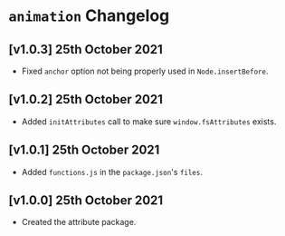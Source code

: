 # `animation` Changelog

## [v1.0.3] 25th October 2021

- Fixed `anchor` option not being properly used in `Node.insertBefore`.

## [v1.0.2] 25th October 2021

- Added `initAttributes` call to make sure `window.fsAttributes` exists.

## [v1.0.1] 25th October 2021

- Added `functions.js` in the `package.json`'s `files`.

## [v1.0.0] 25th October 2021

- Created the attribute package.
